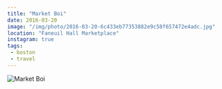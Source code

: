 ```yaml
---
title: "Market Boi"
date: 2016-03-20
image: "/img/photo/2016-03-20-6c433eb77353882e9c58f657472e4adc.jpg"
location: "Faneuil Hall Marketplace"
instagram: true
tags:
 - boston
 - travel
---
```


![Market Boi](/img/photo/2016-03-20-6c433eb77353882e9c58f657472e4adc.jpg)
